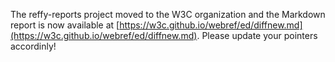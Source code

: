The reffy-reports project moved to the W3C organization and the Markdown report is now available at [https://w3c.github.io/webref/ed/diffnew.md](https://w3c.github.io/webref/ed/diffnew.md). Please update your pointers accordinly!